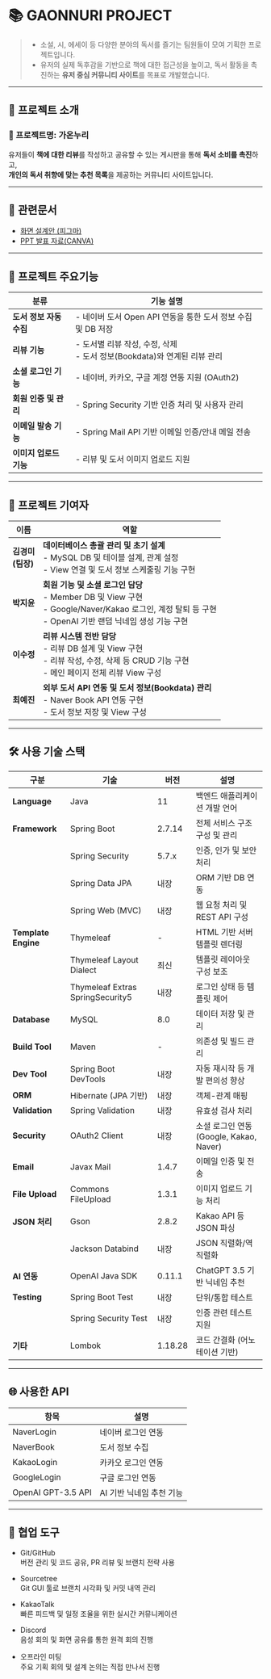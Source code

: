 # 📚 GAONNURI PROJECT
> - 소설, 시, 에세이 등 다양한 분야의 독서를 즐기는 팀원들이 모여 기획한 프로젝트입니다.  
> - 유저의 실제 독후감을 기반으로 책에 대한 접근성을 높이고, 독서 활동을 촉진하는 **유저 중심 커뮤니티 사이트**를 목표로 개발했습니다.

---

## 📝 프로젝트 소개
### 📘 프로젝트명: 가온누리

유저들이 **책에 대한 리뷰**를 작성하고 공유할 수 있는 게시판을 통해 **독서 소비를 촉진**하고,  
**개인의 독서 취향에 맞는 추천 목록**을 제공하는 커뮤니티 사이트입니다.

---

## 📂 관련문서
- [화면 설계안 (피그마)](https://www.figma.com/design/yFBHOXhBbQU1VXc9GmkSgq/%ED%99%94%EB%A9%B4-%EC%84%A4%EA%B3%84?node-id=0-1&t=3GaRwQ9M9rcqdYgo-1)
- [PPT 발표 자료(CANVA)](https://www.canva.com/design/DAGloWvHsP4/8h46aEslUAnyokPI_-G3Qw/edit?utm_content=DAGloWvHsP4&utm_campaign=designshare&utm_medium=link2&utm_source=sharebutton)

---

## 🔧 프로젝트 주요기능

| 분류 | 기능 설명 |
|------|-----------|
| **도서 정보 자동 수집** | - 네이버 도서 Open API 연동을 통한 도서 정보 수집 및 DB 저장 |
| **리뷰 기능** | - 도서별 리뷰 작성, 수정, 삭제<br> - 도서 정보(Bookdata)와 연계된 리뷰 관리 |
| **소셜 로그인 기능** | - 네이버, 카카오, 구글 계정 연동 지원 (OAuth2) |
| **회원 인증 및 관리** | - Spring Security 기반 인증 처리 및 사용자 관리 |
| **이메일 발송 기능** | - Spring Mail API 기반 이메일 인증/안내 메일 전송 |
| **이미지 업로드 기능** | - 리뷰 및 도서 이미지 업로드 지원 |

---

## 👥 프로젝트 기여자

| 이름 | 역할 |
|------|------|
| **김경미<br>(팀장)** | **데이터베이스 총괄 관리 및 초기 설계**<br> - MySQL DB 및 테이블 설계, 관계 설정<br> - View 연결 및 도서 정보 스케줄링 기능 구현 |
| **박지윤** | **회원 기능 및 소셜 로그인 담당**<br> - Member DB 및 View 구현<br> - Google/Naver/Kakao 로그인, 계정 탈퇴 등 구현<br> - OpenAI 기반 랜덤 닉네임 생성 기능 구현 |
| **이수정** | **리뷰 시스템 전반 담당**<br> - 리뷰 DB 설계 및 View 구현<br> - 리뷰 작성, 수정, 삭제 등 CRUD 기능 구현<br> - 메인 페이지 전체 리뷰 View 구성 |
| **최예진** | **외부 도서 API 연동 및 도서 정보(Bookdata) 관리**<br> - Naver Book API 연동 구현<br> - 도서 정보 저장 및 View 구성 |

---

## 🛠 사용 기술 스택

| 구분 | 기술 | 버전 | 설명 |
|------|------|------|------|
| **Language** | Java | 11 | 백엔드 애플리케이션 개발 언어 |
| **Framework** | Spring Boot | 2.7.14 | 전체 서비스 구조 구성 및 관리 |
|  | Spring Security | 5.7.x | 인증, 인가 및 보안 처리 |
|  | Spring Data JPA | 내장 | ORM 기반 DB 연동 |
|  | Spring Web (MVC) | 내장 | 웹 요청 처리 및 REST API 구성 |
| **Template Engine** | Thymeleaf | - | HTML 기반 서버 템플릿 렌더링 |
|  | Thymeleaf Layout Dialect | 최신 | 템플릿 레이아웃 구성 보조 |
|  | Thymeleaf Extras SpringSecurity5 | 내장 | 로그인 상태 등 템플릿 제어 |
| **Database** | MySQL | 8.0 | 데이터 저장 및 관리 |
| **Build Tool** | Maven | - | 의존성 및 빌드 관리 |
| **Dev Tool** | Spring Boot DevTools | 내장 | 자동 재시작 등 개발 편의성 향상 |
| **ORM** | Hibernate (JPA 기반) | 내장 | 객체-관계 매핑 |
| **Validation** | Spring Validation | 내장 | 유효성 검사 처리 |
| **Security** | OAuth2 Client | 내장 | 소셜 로그인 연동 (Google, Kakao, Naver) |
| **Email** | Javax Mail | 1.4.7 | 이메일 인증 및 전송 |
| **File Upload** | Commons FileUpload | 1.3.1 | 이미지 업로드 기능 처리 |
| **JSON 처리** | Gson | 2.8.2 | Kakao API 등 JSON 파싱 |
|  | Jackson Databind | 내장 | JSON 직렬화/역직렬화 |
| **AI 연동** | OpenAI Java SDK | 0.11.1 | ChatGPT 3.5 기반 닉네임 추천 |
| **Testing** | Spring Boot Test | 내장 | 단위/통합 테스트 |
|  | Spring Security Test | 내장 | 인증 관련 테스트 지원 |
| **기타** | Lombok | 1.18.28 | 코드 간결화 (어노테이션 기반) |

---

## 🌐 사용한 API

| 항목 | 설명 |
|------|------|
| NaverLogin | 네이버 로그인 연동 |
| NaverBook | 도서 정보 수집 |
| KakaoLogin | 카카오 로그인 연동 |
| GoogleLogin | 구글 로그인 연동 |
| OpenAI GPT-3.5 API | AI 기반 닉네임 추천 기능 |

---

## 🤝 협업 도구

- Git/GitHub  
  버전 관리 및 코드 공유, PR 리뷰 및 브랜치 전략 사용

- Sourcetree  
  Git GUI 툴로 브랜치 시각화 및 커밋 내역 관리

- KakaoTalk  
  빠른 피드백 및 일정 조율을 위한 실시간 커뮤니케이션

- Discord  
  음성 회의 및 화면 공유를 통한 원격 회의 진행

- 오프라인 미팅  
  주요 기획 회의 및 설계 논의는 직접 만나서 진행
